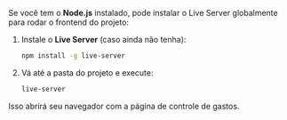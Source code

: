 Se você tem o **Node.js** instalado, pode instalar o Live Server globalmente para rodar o frontend do projeto:

1. Instale o **Live Server** (caso ainda não tenha):
   
   ```bash
   npm install -g live-server
   ```

2. Vá até a pasta do projeto e execute:
   
   ```bash
   live-server
   ```

Isso abrirá seu navegador com a página de controle de gastos.